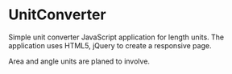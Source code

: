 # UnitConverter
Simple unit converter JavaScript application for length units. The application uses HTML5, jQuery to create a
responsive page.

Area and angle units are planed to involve.

